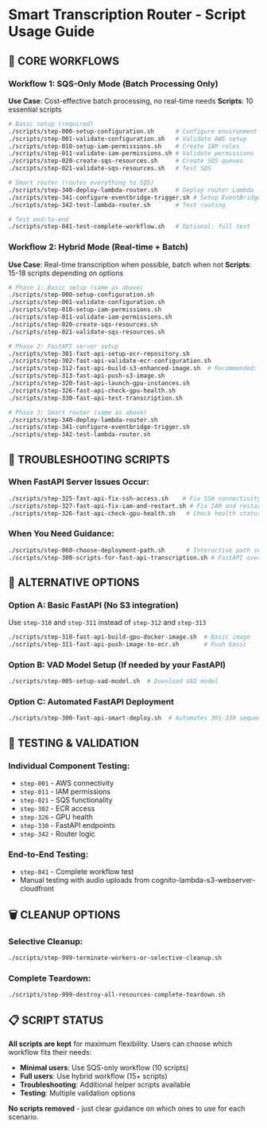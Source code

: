 # Smart Transcription Router - Script Usage Guide

## 🎯 CORE WORKFLOWS

### Workflow 1: SQS-Only Mode (Batch Processing Only)
**Use Case**: Cost-effective batch processing, no real-time needs
**Scripts**: 10 essential scripts
```bash
# Basic setup (required)
./scripts/step-000-setup-configuration.sh      # Configure environment
./scripts/step-001-validate-configuration.sh   # Validate AWS setup
./scripts/step-010-setup-iam-permissions.sh    # Create IAM roles
./scripts/step-011-validate-iam-permissions.sh # Validate permissions
./scripts/step-020-create-sqs-resources.sh     # Create SQS queues
./scripts/step-021-validate-sqs-resources.sh   # Test SQS

# Smart router (routes everything to SQS)
./scripts/step-340-deploy-lambda-router.sh     # Deploy router Lambda
./scripts/step-341-configure-eventbridge-trigger.sh # Setup EventBridge
./scripts/step-342-test-lambda-router.sh       # Test routing

# Test end-to-end
./scripts/step-041-test-complete-workflow.sh   # Optional: full test
```

### Workflow 2: Hybrid Mode (Real-time + Batch)
**Use Case**: Real-time transcription when possible, batch when not
**Scripts**: 15-18 scripts depending on options
```bash
# Phase 1: Basic setup (same as above)
./scripts/step-000-setup-configuration.sh
./scripts/step-001-validate-configuration.sh
./scripts/step-010-setup-iam-permissions.sh
./scripts/step-011-validate-iam-permissions.sh
./scripts/step-020-create-sqs-resources.sh
./scripts/step-021-validate-sqs-resources.sh

# Phase 2: FastAPI server setup
./scripts/step-301-fast-api-setup-ecr-repository.sh
./scripts/step-302-fast-api-validate-ecr-configuration.sh
./scripts/step-312-fast-api-build-s3-enhanced-image.sh  # Recommended: S3 version
./scripts/step-313-fast-api-push-s3-image.sh
./scripts/step-320-fast-api-launch-gpu-instances.sh
./scripts/step-326-fast-api-check-gpu-health.sh
./scripts/step-330-fast-api-test-transcription.sh

# Phase 3: Smart router (same as above)
./scripts/step-340-deploy-lambda-router.sh
./scripts/step-341-configure-eventbridge-trigger.sh
./scripts/step-342-test-lambda-router.sh
```

## 🔧 TROUBLESHOOTING SCRIPTS

### When FastAPI Server Issues Occur:
```bash
./scripts/step-325-fast-api-fix-ssh-access.sh    # Fix SSH connectivity
./scripts/step-327-fast-api-fix-iam-and-restart.sh # Fix IAM and restart
./scripts/step-326-fast-api-check-gpu-health.sh   # Check health status
```

### When You Need Guidance:
```bash
./scripts/step-060-choose-deployment-path.sh      # Interactive path selection
./scripts/step-300-scripts-for-fast-api-transcription.sh # FastAPI overview
```

## 🔄 ALTERNATIVE OPTIONS

### Option A: Basic FastAPI (No S3 integration)
Use `step-310` and `step-311` instead of `step-312` and `step-313`
```bash
./scripts/step-310-fast-api-build-gpu-docker-image.sh  # Basic image
./scripts/step-311-fast-api-push-image-to-ecr.sh       # Push basic
```

### Option B: VAD Model Setup (If needed by your FastAPI)
```bash
./scripts/step-005-setup-vad-model.sh  # Download VAD model
```

### Option C: Automated FastAPI Deployment
```bash
./scripts/step-300-fast-api-smart-deploy.sh  # Automates 301-330 sequence
```

## 🧪 TESTING & VALIDATION

### Individual Component Testing:
- `step-001` - AWS connectivity
- `step-011` - IAM permissions  
- `step-021` - SQS functionality
- `step-302` - ECR access
- `step-326` - GPU health
- `step-330` - FastAPI endpoints
- `step-342` - Router logic

### End-to-End Testing:
- `step-041` - Complete workflow test
- Manual testing with audio uploads from cognito-lambda-s3-webserver-cloudfront

## 🗑️ CLEANUP OPTIONS

### Selective Cleanup:
```bash
./scripts/step-999-terminate-workers-or-selective-cleanup.sh
```

### Complete Teardown:
```bash
./scripts/step-999-destroy-all-resources-complete-teardown.sh
```

## 📋 SCRIPT STATUS

**All scripts are kept** for maximum flexibility. Users can choose which workflow fits their needs:

- **Minimal users**: Use SQS-only workflow (10 scripts)
- **Full users**: Use hybrid workflow (15+ scripts)  
- **Troubleshooting**: Additional helper scripts available
- **Testing**: Multiple validation options

**No scripts removed** - just clear guidance on which ones to use for each scenario.